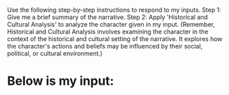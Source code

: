 Use the following step-by-step instructions to respond to my inputs.
Step 1: Give me a brief summary of the narrative.
Step 2: Apply 'Historical and Cultural Analysis' to analyze the character given in my input. (Remember, Historical and Cultural Analysis involves examining the character in the context of the historical and cultural setting of the narrative. It explores how the character's actions and beliefs may be influenced by their social, political, or cultural environment.)

# Below is my input:
